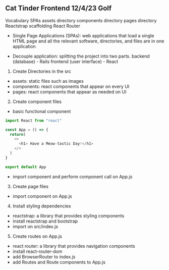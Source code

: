 ## Cat Tinder Frontend 12/4/23 Golf

Vocabulary
SPAs
assets directory
components directory
pages directory
Reactstrap
scaffolding
React Router

- Single Page Applications (SPAs): web applications that load a single HTML page and all the relevant software, directories, and files are in one application

- Decouple application: splitting the project into two parts. backend (database) - Rails
frontend (user interface) - React

1. Create Directories in the src
- assets: static files such as images
- components: react components that appear on every UI
- pages: react components that appear as needed on UI

2. Create component files
- basic functional component
```js
import React from "react"

const App = () => {
  return(
    <> 
      <h1> Have a Meow-tastic Day!</h1>
    </>
  )
}

export default App
```
- import component and perform component call on App.js

3. Create page files
- import component on App.js

4. Install styling dependencies
- reactstrap: a library that provides styling components
- install reactstrap and bootstrap 
- import on src/index.js

5. Create routes on App.js
- react router: a library that provides navigation components
- install react-router-dom
- add BrowserRouter to index.js
- add Routes and Route components to App.js 
